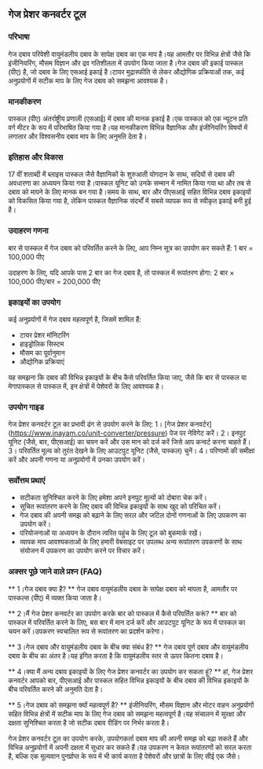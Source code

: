 ## गेज प्रेशर कनवर्टर टूल

### परिभाषा
गेज दबाव परिवेशी वायुमंडलीय दबाव के सापेक्ष दबाव का एक माप है।यह आमतौर पर विभिन्न क्षेत्रों जैसे कि इंजीनियरिंग, मौसम विज्ञान और द्रव गतिशीलता में उपयोग किया जाता है।गेज दबाव की इकाई पास्कल (पीए) है, जो दबाव के लिए एसआई इकाई है।टायर मुद्रास्फीति से लेकर औद्योगिक प्रक्रियाओं तक, कई अनुप्रयोगों में सटीक माप के लिए गेज दबाव को समझना आवश्यक है।

### मानकीकरण
पास्कल (पीए) अंतर्राष्ट्रीय प्रणाली (एसआई) में दबाव की मानक इकाई है।एक पास्कल को एक न्यूटन प्रति वर्ग मीटर के रूप में परिभाषित किया गया है।यह मानकीकरण विभिन्न वैज्ञानिक और इंजीनियरिंग विषयों में लगातार और विश्वसनीय दबाव माप के लिए अनुमति देता है।

### इतिहास और विकास
17 वीं शताब्दी में ब्लाइस पास्कल जैसे वैज्ञानिकों के शुरुआती योगदान के साथ, सदियों से दबाव की अवधारणा का अध्ययन किया गया है।पास्कल यूनिट को उनके सम्मान में नामित किया गया था और तब से दबाव को मापने के लिए मानक बन गया है।समय के साथ, बार और पीएसआई सहित विभिन्न दबाव इकाइयों को विकसित किया गया है, लेकिन पास्कल वैज्ञानिक संदर्भों में सबसे व्यापक रूप से स्वीकृत इकाई बनी हुई है।

### उदाहरण गणना
बार से पास्कल में गेज दबाव को परिवर्तित करने के लिए, आप निम्न सूत्र का उपयोग कर सकते हैं:
1 बार = 100,000 पीए

उदाहरण के लिए, यदि आपके पास 2 बार का गेज दबाव है, तो पास्कल में रूपांतरण होगा:
2 बार × 100,000 पीए/बार = 200,000 पीए

### इकाइयों का उपयोग
कई अनुप्रयोगों में गेज दबाव महत्वपूर्ण है, जिसमें शामिल हैं:
- टायर प्रेशर मॉनिटरिंग
- हाइड्रोलिक सिस्टम
- मौसम का पूर्वानुमान
- औद्योगिक प्रक्रियाएं

यह समझना कि दबाव की विभिन्न इकाइयों के बीच कैसे परिवर्तित किया जाए, जैसे कि बार से पास्कल या मेगापास्कल से पास्कल में, इन क्षेत्रों में पेशेवरों के लिए आवश्यक है।

### उपयोग गाइड
गेज प्रेशर कनवर्टर टूल का प्रभावी ढंग से उपयोग करने के लिए:
1। [गेज प्रेशर कनवर्टर] (https://www.inayam.co/unit-converter/pressure) पेज पर नेविगेट करें।
2। इनपुट यूनिट (जैसे, बार, पीएसआई) का चयन करें और उस मान को दर्ज करें जिसे आप कन्वर्ट करना चाहते हैं।
3। परिवर्तित मूल्य को तुरंत देखने के लिए आउटपुट यूनिट (जैसे, पास्कल) चुनें।
4। परिणामों की समीक्षा करें और अपनी गणना या अनुप्रयोगों में उनका उपयोग करें।

### सर्वोत्तम प्रथाएं
- सटीकता सुनिश्चित करने के लिए हमेशा अपने इनपुट मूल्यों को दोबारा चेक करें।
- सूचित रूपांतरण करने के लिए दबाव की विभिन्न इकाइयों के साथ खुद को परिचित करें।
- गेज दबाव की अपनी समझ को बढ़ाने के लिए सरल और जटिल दोनों गणनाओं के लिए उपकरण का उपयोग करें।
- परियोजनाओं या अध्ययन के दौरान त्वरित पहुंच के लिए टूल को बुकमार्क रखें।
- व्यापक माप आवश्यकताओं के लिए हमारी वेबसाइट पर उपलब्ध अन्य रूपांतरण उपकरणों के साथ संयोजन में उपकरण का उपयोग करने पर विचार करें।

### अक्सर पूछे जाने वाले प्रश्न (FAQ)

** 1।गेज दबाव क्या है? **
गेज दबाव वायुमंडलीय दबाव के सापेक्ष दबाव को मापता है, आमतौर पर पास्कल्स (पीए) में व्यक्त किया जाता है।

** 2।मैं गेज प्रेशर कनवर्टर का उपयोग करके बार को पास्कल में कैसे परिवर्तित करूं? **
बार को पास्कल में परिवर्तित करने के लिए, बस बार में मान दर्ज करें और आउटपुट यूनिट के रूप में पास्कल का चयन करें।उपकरण स्वचालित रूप से रूपांतरण का प्रदर्शन करेगा।

** 3।गेज दबाव और वायुमंडलीय दबाव के बीच क्या संबंध है? **
गेज दबाव पूर्ण दबाव और वायुमंडलीय दबाव के बीच का अंतर है।यह इंगित करता है कि वायुमंडलीय स्तर से ऊपर कितना दबाव है।

** 4।क्या मैं अन्य दबाव इकाइयों के लिए गेज प्रेशर कनवर्टर का उपयोग कर सकता हूं? **
हां, गेज प्रेशर कनवर्टर आपको बार, पीएसआई और पास्कल सहित विभिन्न इकाइयों के बीच दबाव की विभिन्न इकाइयों के बीच परिवर्तित करने की अनुमति देता है।

** 5।गेज दबाव को समझना क्यों महत्वपूर्ण है? **
इंजीनियरिंग, मौसम विज्ञान और मोटर वाहन अनुप्रयोगों सहित विभिन्न क्षेत्रों में सटीक माप के लिए गेज दबाव को समझना महत्वपूर्ण है।यह संचालन में सुरक्षा और दक्षता सुनिश्चित करता है जो सटीक दबाव रीडिंग पर निर्भर करता है।

गेज प्रेशर कनवर्टर टूल का उपयोग करके, उपयोगकर्ता दबाव माप की अपनी समझ को बढ़ा सकते हैं और विभिन्न अनुप्रयोगों में अपनी दक्षता में सुधार कर सकते हैं।यह उपकरण न केवल रूपांतरणों को सरल करता है, बल्कि एक मूल्यवान पुनर्प्राप्त के रूप में भी कार्य करता है पेशेवरों और छात्रों के लिए सीई एक जैसे।